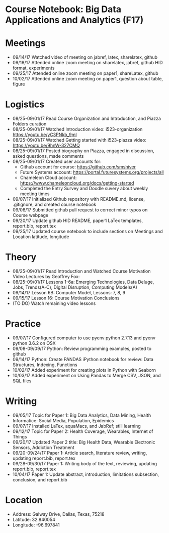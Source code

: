 # Course Notebook: Big Data Applications and Analytics (F17)

# Meetings
* 09/14/17  Watched video of meeting on jabref, latex, sharelatex, github 
* 09/18/17  Attended online zoom meeting on sharelatex, jabref, github HID format, experiments
* 09/25/17  Attended online zoom meeting on paper1, shareLatex, github
* 10/02/17  Attended online zoom meeting on paper1, question about table, figure

# Logistics    
*	08/25-09/01/17  Read Course Organization and Introduction, and Piazza Folders curation
* 08/25-09/01/17  Watched Introduction video: i523-organization https://youtu.be/yC3PNkb_9mI  
* 08/25-09/01/17  Watched Getting started with i523-piazza video: https://youtu.be/9hnW-327CMQ 
* 08/25-09/01/17  Posted biography on Piazza, engaged in discussion, asked questions, made comments
* 08/25-09/01/17  Created user accounts for: 
  * Github account for course: https://github.com/smshiver
  * Future Systems account: https://portal.futuresystems.org/projects/all
  * Chameleon Cloud account: https://www.chameleoncloud.org/docs/getting-started
  * Completed the Entry Survey and Doodle suvery about weekly meeting times
* 09/07/17  Initialized Github repository with README.md, license, .gitignore, and created course notebook
* 09/08/17  Submitted github pull request to correct minor typos on Course webpage 
* 09/20/17  Update github HID README, paper1 LaTex templates, report.bib, report.tex 
* 09/25/17  Updated course notebook to include sections on Meetings and Location latitude, longitude

#  Theory
* 08/25-09/01/17  Read Introduction and Watched Course Motivation Video Lectures by Geoffrey Fox:
* 08/25-09/01/17  Lessons 1-6a: Emerging Technologies, Data Deluge, Jobs, Trends(A-C), Digital Disruption, Computing Models(A)
* 09/14/17  Lesson 6B: Computer Model, Lessons: 7, 8, 9
* 09/15/17  Lesson 16: Course Motivation Conclusions
* (TO DO)  Watch remaining video lessons

# Practice
* 09/07/17  Configured computer to use pyenv python 2.7.13 and pyenv python 3.6.2 on OSX
* 09/08-09/09/17  Python: Review programming examples, posted to github 
* 09/14/17  Python: Create PANDAS iPython notebook for review: Data Structures, Indexing, Functions
* 10/02/17  Added experiment for creating plots in Python with Seaborn
* 10/03/17  Added experiment on Using Pandas to Merge CSV, JSON, and SQL files

# Writing
* 09/05/17  Topic for Paper 1: Big Data Analytics, Data Mining, Health Informatice: Social Media, Population, Epidemics 
* 09/07/17  Installed LaTex, aquaMacs, and JabRef; still learning
* 09/12/17  Topic for Paper 2: Health Coverage, Wearables, Internet of Things 
* 09/20/17  Updated Paper 2 title: Big Health Data, Wearable Electronic Sensors, Addiction Treatment
* 09/20-09/24/17  Paper 1: Article search, literature review, writing, updating report.bib, report.tex
* 09/28-09/30/17  Paper 1: Writing body of the text, reviewing, updating report.bib, report.tex
* 10/04/17  Paper 1: Update abstract, introduction, limitations subsection, conclusion, and report.bib

# Location
* Address: Galway Drive, Dallas, Texas, 75218
* Latitude: 32.840054
* Longitude: -96.697841
